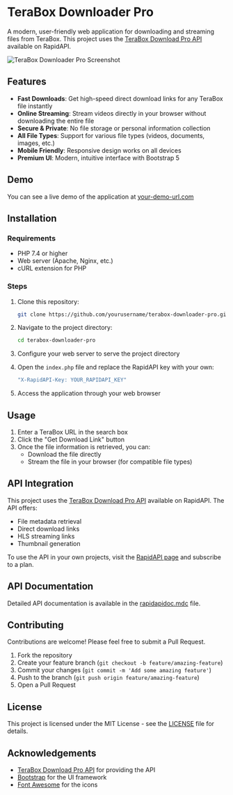# TeraBox Downloader Pro

A modern, user-friendly web application for downloading and streaming files from TeraBox. This project uses the [TeraBox Download Pro API](https://rapidapi.com/harshilvekariya12345/api/terabox-download-pro-api) available on RapidAPI.

![TeraBox Downloader Pro Screenshot](https://i.imgur.com/placeholder.jpg)

## Features

- **Fast Downloads**: Get high-speed direct download links for any TeraBox file instantly
- **Online Streaming**: Stream videos directly in your browser without downloading the entire file
- **Secure & Private**: No file storage or personal information collection
- **All File Types**: Support for various file types (videos, documents, images, etc.)
- **Mobile Friendly**: Responsive design works on all devices
- **Premium UI**: Modern, intuitive interface with Bootstrap 5

## Demo

You can see a live demo of the application at [your-demo-url.com](https://your-demo-url.com)

## Installation

### Requirements

- PHP 7.4 or higher
- Web server (Apache, Nginx, etc.)
- cURL extension for PHP

### Steps

1. Clone this repository:
   ```bash
   git clone https://github.com/yourusername/terabox-downloader-pro.git
   ```

2. Navigate to the project directory:
   ```bash
   cd terabox-downloader-pro
   ```

3. Configure your web server to serve the project directory

4. Open the `index.php` file and replace the RapidAPI key with your own:
   ```php
   "X-RapidAPI-Key: YOUR_RAPIDAPI_KEY"
   ```

5. Access the application through your web browser

## Usage

1. Enter a TeraBox URL in the search box
2. Click the "Get Download Link" button
3. Once the file information is retrieved, you can:
   - Download the file directly
   - Stream the file in your browser (for compatible file types)

## API Integration

This project uses the [TeraBox Download Pro API](https://rapidapi.com/harshilvekariya12345/api/terabox-download-pro-api) available on RapidAPI. The API offers:

- File metadata retrieval
- Direct download links
- HLS streaming links
- Thumbnail generation

To use the API in your own projects, visit the [RapidAPI page](https://rapidapi.com/harshilvekariya12345/api/terabox-download-pro-api) and subscribe to a plan.

## API Documentation

Detailed API documentation is available in the [rapidapidoc.mdc](rapidapidoc.mdc) file.

## Contributing

Contributions are welcome! Please feel free to submit a Pull Request.

1. Fork the repository
2. Create your feature branch (`git checkout -b feature/amazing-feature`)
3. Commit your changes (`git commit -m 'Add some amazing feature'`)
4. Push to the branch (`git push origin feature/amazing-feature`)
5. Open a Pull Request

## License

This project is licensed under the MIT License - see the [LICENSE](LICENSE) file for details.

## Acknowledgements

- [TeraBox Download Pro API](https://rapidapi.com/harshilvekariya12345/api/terabox-download-pro-api) for providing the API
- [Bootstrap](https://getbootstrap.com/) for the UI framework
- [Font Awesome](https://fontawesome.com/) for the icons